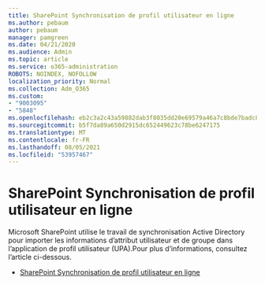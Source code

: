 ```yaml
---
title: SharePoint Synchronisation de profil utilisateur en ligne
ms.author: pebaum
author: pebaum
manager: pamgreen
ms.date: 04/21/2020
ms.audience: Admin
ms.topic: article
ms.service: o365-administration
ROBOTS: NOINDEX, NOFOLLOW
localization_priority: Normal
ms.collection: Adm_O365
ms.custom:
- "9003095"
- "5848"
ms.openlocfilehash: eb2c3a2c43a59882dab3f8035dd20e69579a46a7c8bde7badc80310a1ab57f6e
ms.sourcegitcommit: b5f7da89a650d2915dc652449623c78be6247175
ms.translationtype: MT
ms.contentlocale: fr-FR
ms.lasthandoff: 08/05/2021
ms.locfileid: "53957467"
---
```

# <a name="sharepoint-online-user-profile-synchronization"></a>SharePoint Synchronisation de profil utilisateur en ligne

Microsoft SharePoint utilise le travail de synchronisation Active Directory pour importer les informations d’attribut utilisateur et de groupe dans l’application de profil utilisateur (UPA).Pour plus d’informations, consultez l’article ci-dessous.

- [SharePoint Synchronisation de profil utilisateur en ligne](https://docs.microsoft.com/sharepoint/user-profile-sync)
